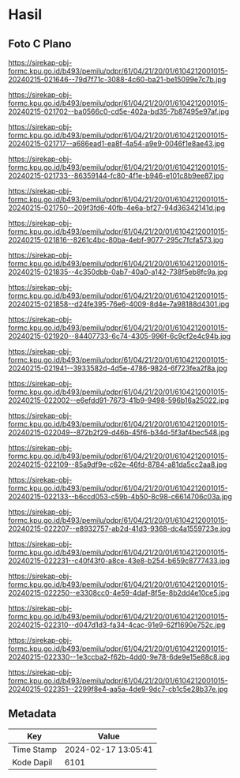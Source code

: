 # Hasil

## Foto C Plano

https://sirekap-obj-formc.kpu.go.id/b493/pemilu/pdpr/61/04/21/20/01/6104212001015-20240215-021646--79d7f71c-3088-4c60-ba21-be15099e7c7b.jpg

https://sirekap-obj-formc.kpu.go.id/b493/pemilu/pdpr/61/04/21/20/01/6104212001015-20240215-021702--ba0566c0-cd5e-402a-bd35-7b87495e97af.jpg

https://sirekap-obj-formc.kpu.go.id/b493/pemilu/pdpr/61/04/21/20/01/6104212001015-20240215-021717--a686ead1-ea8f-4a54-a9e9-0046f1e8ae43.jpg

https://sirekap-obj-formc.kpu.go.id/b493/pemilu/pdpr/61/04/21/20/01/6104212001015-20240215-021733--86359144-fc80-4f1e-b946-e101c8b9ee87.jpg

https://sirekap-obj-formc.kpu.go.id/b493/pemilu/pdpr/61/04/21/20/01/6104212001015-20240215-021750--209f3fd6-40fb-4e6a-bf27-94d36342141d.jpg

https://sirekap-obj-formc.kpu.go.id/b493/pemilu/pdpr/61/04/21/20/01/6104212001015-20240215-021816--8261c4bc-80ba-4ebf-9077-295c7fcfa573.jpg

https://sirekap-obj-formc.kpu.go.id/b493/pemilu/pdpr/61/04/21/20/01/6104212001015-20240215-021835--4c350dbb-0ab7-40a0-a142-738f5eb8fc9a.jpg

https://sirekap-obj-formc.kpu.go.id/b493/pemilu/pdpr/61/04/21/20/01/6104212001015-20240215-021858--d24fe395-76e6-4009-8d4e-7a98188d4301.jpg

https://sirekap-obj-formc.kpu.go.id/b493/pemilu/pdpr/61/04/21/20/01/6104212001015-20240215-021920--84407733-6c74-4305-996f-6c9cf2e4c94b.jpg

https://sirekap-obj-formc.kpu.go.id/b493/pemilu/pdpr/61/04/21/20/01/6104212001015-20240215-021941--3933582d-4d5e-4786-9824-6f723fea2f8a.jpg

https://sirekap-obj-formc.kpu.go.id/b493/pemilu/pdpr/61/04/21/20/01/6104212001015-20240215-022002--e6efdd91-7673-41b9-9498-596b16a25022.jpg

https://sirekap-obj-formc.kpu.go.id/b493/pemilu/pdpr/61/04/21/20/01/6104212001015-20240215-022049--872b2f29-d46b-45f6-b34d-5f3af4bec548.jpg

https://sirekap-obj-formc.kpu.go.id/b493/pemilu/pdpr/61/04/21/20/01/6104212001015-20240215-022109--85a9df9e-c62e-46fd-8784-a81da5cc2aa8.jpg

https://sirekap-obj-formc.kpu.go.id/b493/pemilu/pdpr/61/04/21/20/01/6104212001015-20240215-022133--b6ccd053-c59b-4b50-8c98-c6614706c03a.jpg

https://sirekap-obj-formc.kpu.go.id/b493/pemilu/pdpr/61/04/21/20/01/6104212001015-20240215-022207--e8932757-ab2d-41d3-9368-dc4a1559723e.jpg

https://sirekap-obj-formc.kpu.go.id/b493/pemilu/pdpr/61/04/21/20/01/6104212001015-20240215-022231--c40f43f0-a8ce-43e8-b254-b659c8777433.jpg

https://sirekap-obj-formc.kpu.go.id/b493/pemilu/pdpr/61/04/21/20/01/6104212001015-20240215-022250--e3308cc0-4e59-4daf-8f5e-8b2dd4e10ce5.jpg

https://sirekap-obj-formc.kpu.go.id/b493/pemilu/pdpr/61/04/21/20/01/6104212001015-20240215-022310--d047d1d3-fa34-4cac-91e9-62f1690e752c.jpg

https://sirekap-obj-formc.kpu.go.id/b493/pemilu/pdpr/61/04/21/20/01/6104212001015-20240215-022330--1e3ccba2-f62b-4dd0-9e78-6de9e15e88c8.jpg

https://sirekap-obj-formc.kpu.go.id/b493/pemilu/pdpr/61/04/21/20/01/6104212001015-20240215-022351--2299f8e4-aa5a-4de9-9dc7-cb1c5e28b37e.jpg


## Metadata

| Key        | Value               |
| ---------- | ------------------- |
| Time Stamp | 2024-02-17 13:05:41 |
| Kode Dapil | 6101                |



